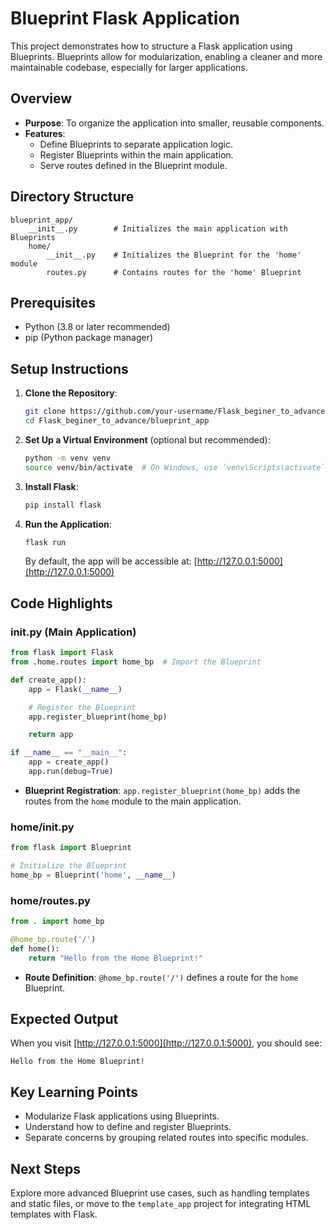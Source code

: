 # Blueprint Flask Application

This project demonstrates how to structure a Flask application using Blueprints. Blueprints allow for modularization, enabling a cleaner and more maintainable codebase, especially for larger applications.

## Overview
- **Purpose**: To organize the application into smaller, reusable components.
- **Features**:
  - Define Blueprints to separate application logic.
  - Register Blueprints within the main application.
  - Serve routes defined in the Blueprint module.

## Directory Structure
```
blueprint_app/
    __init__.py        # Initializes the main application with Blueprints
    home/
        __init__.py    # Initializes the Blueprint for the 'home' module
        routes.py      # Contains routes for the 'home' Blueprint
```

## Prerequisites
- Python (3.8 or later recommended)
- pip (Python package manager)

## Setup Instructions
1. **Clone the Repository**:
    ```bash
    git clone https://github.com/your-username/Flask_beginer_to_advance.git
    cd Flask_beginer_to_advance/blueprint_app
    ```

2. **Set Up a Virtual Environment** (optional but recommended):
    ```bash
    python -m venv venv
    source venv/bin/activate  # On Windows, use `venv\Scripts\activate`
    ```

3. **Install Flask**:
    ```bash
    pip install flask
    ```

4. **Run the Application**:
    ```bash
    flask run
    ```
    By default, the app will be accessible at: [http://127.0.0.1:5000](http://127.0.0.1:5000)

## Code Highlights
### __init__.py (Main Application)
```python
from flask import Flask
from .home.routes import home_bp  # Import the Blueprint

def create_app():
    app = Flask(__name__)

    # Register the Blueprint
    app.register_blueprint(home_bp)

    return app

if __name__ == "__main__":
    app = create_app()
    app.run(debug=True)
```
- **Blueprint Registration**: `app.register_blueprint(home_bp)` adds the routes from the `home` module to the main application.

### home/__init__.py
```python
from flask import Blueprint

# Initialize the Blueprint
home_bp = Blueprint('home', __name__)
```

### home/routes.py
```python
from . import home_bp

@home_bp.route('/')
def home():
    return "Hello from the Home Blueprint!"
```
- **Route Definition**: `@home_bp.route('/')` defines a route for the `home` Blueprint.

## Expected Output
When you visit [http://127.0.0.1:5000](http://127.0.0.1:5000), you should see:
```
Hello from the Home Blueprint!
```

## Key Learning Points
- Modularize Flask applications using Blueprints.
- Understand how to define and register Blueprints.
- Separate concerns by grouping related routes into specific modules.

## Next Steps
Explore more advanced Blueprint use cases, such as handling templates and static files, or move to the `template_app` project for integrating HTML templates with Flask.

